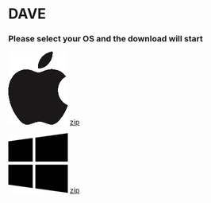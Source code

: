 # DAVE
### Please select your OS and the download will start
![Image](apple.PNG)
[zip](dave_apple.zip)

![Image](win.PNG)
[zip](dave_win.zip)
